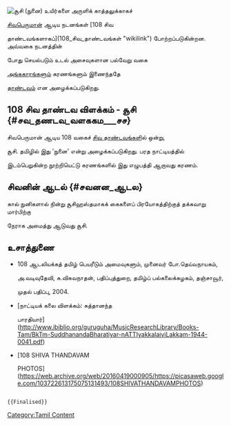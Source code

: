 ![சூசி (நுனை)](சூசி_(நுனை).jpg "சூசி (நுனை)") உயிர்களை அருளிக் காத்தலுக்காகச்
[சிவபெருமான்](சிவன் "wikilink") ஆடிய நடனங்கள் [108 சிவ
தாண்டவங்களாகப்](108_சிவ_தாண்டவங்கள் "wikilink") போற்றப்படுகின்றன. அவ்வகை நடனத்தின்
போது செயல்படும் உடல் அசைவுகளான பல்வேறு வகை
[அங்ககாரங்களும்](32_அங்கஹாரங்கள் "wikilink") கரணங்களும் இணைந்ததே
[தாண்டவம்](தாண்டவம்,_லாஸ்யம் "wikilink") என அழைக்கப்படுகிறது.

## 108 சிவ தாண்டவ விளக்கம் - சூசி {#சவ_தணடவ_வளககம___சச}

சிவபெருமான் ஆடிய 108 வகைச் [சிவ தாண்டவங்கள](சிவ_தாண்டவங்கள் "wikilink")ில் ஒன்று,
சூசி. தமிழில் இது \'நுனை\' என்று அழைக்கப்படுகிறது. பரத நாட்டியத்தில்
இடம்பெறுகின்ற நூற்றியெட்டு கரணங்களில் இது எழுபத்தி ஆறாவது கரணம்.

## சிவனின் ஆடல் {#சவனன_ஆடல}

கால் நுனிகளால் நின்று சூசிஹஸ்தமாகக் கைகளைப் பிரயோகத்திற்குத் தக்கவாறு மார்பிற்கு
நேராக அமைத்து ஆடுவது சூசி.

## உசாத்துணை

-   108 ஆடலியக்கத் தமிழ் பெயரீடும் அமைவுகளும், முனைவர் போ.தெய்வநாயகம்,
    அ.வடிவுதேவி, சு.விசுவநாதன், பதிப்புத்துறை, தமிழ்ப் பல்கலைக்கழகம், தஞ்சாவூர்,
    முதல் பதிப்பு, 2004.
-   [நாட்டியக் கலை விளக்கம்: சுத்தானந்த
    பாரதியார்](http://www.ibiblio.org/guruguha/MusicResearchLibrary/Books-Tam/BkTm-SuddhanandaBharatiyar-nATTIyakkalaiviLakkam-1944-0041.pdf)
-   [108 SHIVA THANDAVAM
    PHOTOS](https://web.archive.org/web/20160419000905/https://picasaweb.google.com/103722613175075131493/108SHIVATHANDAVAMPHOTOS)

```{=mediawiki}
{{Finalised}}
```
[Category:Tamil Content](Category:Tamil_Content "wikilink")

